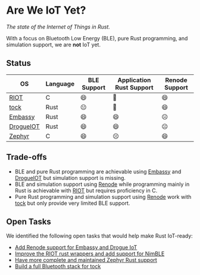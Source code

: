 # Are We IoT Yet?

_The state of the Internet of Things in Rust._


With a focus on Bluetooth Low Energy (BLE), pure Rust programming, and simulation support, we are **not** IoT yet.

## Status

| OS        | Language | BLE Support | Application Rust Support | Renode Support |
|-----------|----------|-------------|--------------|----------------|
| [RIOT](riot)      | C        |     😄      |       🙂      |        😄      |
| [tock](tock)      | Rust     |      😐     |       🙂      |        😄      |
| [Embassy](embassy)   | Rust     |      😄     |      😄       |       ☹️       |
| [DrogueIOT](drogueiot) | Rust     |      😄     |      😄       |      ☹️        |
| [Zephyr](zephyr)    | C        |     😄      |       ☹️      |       😄       |

## Trade-offs 

- BLE and pure Rust programming are achievable using [Embassy](embassy) and [DrogueIOT](drogueiot) but simulation support is missing.
- BLE and simulation support using [Renode](renode) while programming mainly in Rust is achievable with [RIOT](riot) but requires proficiency in C.
- Pure Rust programming and simulation support using [Renode](renode) work with [tock](tock) but only provide very limited BLE support.

## Open Tasks

We identified the following open tasks that would help make Rust IoT-ready:

- [Add Renode support for Embassy and Drogue IoT](embassy/renode)
- [Improve the RIOT rust wrappers and add support for NimBLE](https://github.com/RIOT-OS/rust-riot-wrappers)
- [Have more complete and maintained Zephyr Rust support](https://github.com/tylerwhall/zephyr-rust)
- [Build a full Bluetooth stack for tock](https://github.com/tock/tock)


